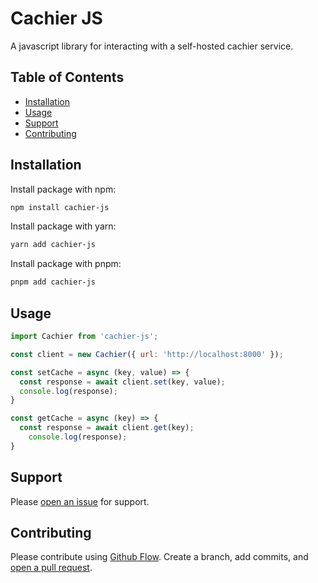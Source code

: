 # Cachier JS

A javascript library for interacting with a self-hosted cachier service.

## Table of Contents

- [Installation](#installation)
- [Usage](#usage)
- [Support](#support)
- [Contributing](#contributing)

## Installation

Install package with npm:

```sh
npm install cachier-js
```

Install package with yarn:

```sh
yarn add cachier-js
```

Install package with pnpm:

```sh
pnpm add cachier-js
```

## Usage

```js
import Cachier from 'cachier-js';

const client = new Cachier({ url: 'http://localhost:8000' });

const setCache = async (key, value) => {
  const response = await client.set(key, value);
  console.log(response);
}

const getCache = async (key) => {
  const response = await client.get(key);
    console.log(response);
}
```

## Support

Please [open an issue](https://github.com/apinanyogaratnam/cachier-js/issues/new) for support.

## Contributing

Please contribute using [Github Flow](https://guides.github.com/introduction/flow/). Create a branch, add commits, and [open a pull request](https://github.com/apinanyogaratnam/cachier-js/compare/).
